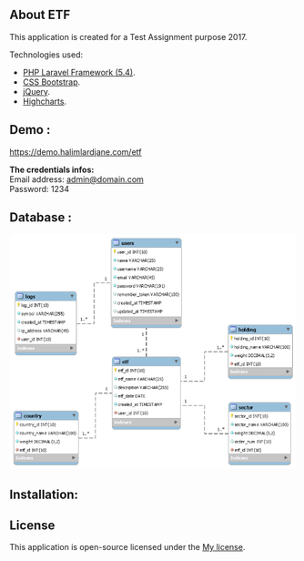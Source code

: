 ## About ETF
This application is created for a Test Assignment purpose 2017.

Technologies used:

- [PHP Laravel Framework (5.4)](https://laravel.com/docs/routing).
- [CSS Bootstrap](http://getbootstrap.com/).
- [jQuery](https://jquery.com/).
- [Highcharts](https://www.highcharts.com/).

## Demo : 
https://demo.halimlardjane.com/etf

**The credentials infos:**<br>
Email address: admin@domain.com<br>
Password: 1234

## Database : 

![alt tag](https://github.com/halimus/etf/blob/master/public/images/mpd.png)


## Installation: 





## License

This application is open-source licensed under the [My license](http://halim.lardjane.com/).
